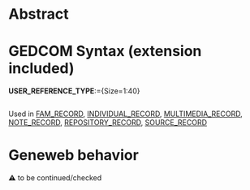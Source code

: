 ﻿# Abstract

# GEDCOM Syntax (extension included)

**USER_REFERENCE_TYPE**:={Size=1:40}
<pre>
</pre>
Used in <a href=Ged.FAM_RECORD>FAM_RECORD</a>, <a href=Ged.INDIVIDUAL_RECORD>INDIVIDUAL_RECORD</a>, <a href=Ged.MULTIMEDIA_RECORD>MULTIMEDIA_RECORD</a>, <a href=Ged.NOTE_RECORD>NOTE_RECORD</a>, <a href=Ged.REPOSITORY_RECORD>REPOSITORY_RECORD</a>, <a href=Ged.SOURCE_RECORD>SOURCE_RECORD</a><br />

# Geneweb behavior


:warning: to be continued/checked

